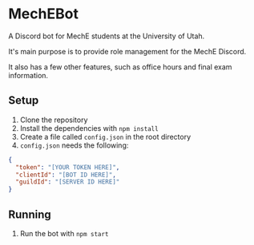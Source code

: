 # MechEBot
A Discord bot for MechE students at the University of Utah.

It's main purpose is to provide role management for the MechE Discord.

It also has a few other features, such as office hours and final exam information.

## Setup
1. Clone the repository
2. Install the dependencies with `npm install`
3. Create a file called `config.json` in the root directory
4. `config.json` needs the following:
```json
{
  "token": "[YOUR TOKEN HERE]",
  "clientId": "[BOT ID HERE]",
  "guildId": "[SERVER ID HERE]"
}
```

## Running
1. Run the bot with `npm start`
